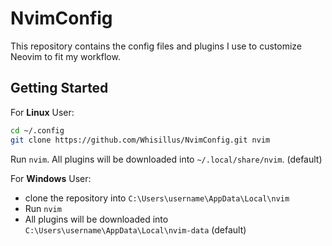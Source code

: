 # NvimConfig

This repository contains the config files and plugins I use to customize Neovim to fit my workflow.

## Getting Started
For **Linux** User:
```bash
cd ~/.config
git clone https://github.com/Whisillus/NvimConfig.git nvim
```

Run `nvim`. All plugins will be downloaded into `~/.local/share/nvim`. (default)

For **Windows** User:
- clone the repository into `C:\Users\username\AppData\Local\nvim`
- Run `nvim`
- All plugins will be downloaded into `C:\Users\username\AppData\Local\nvim-data` (default)

